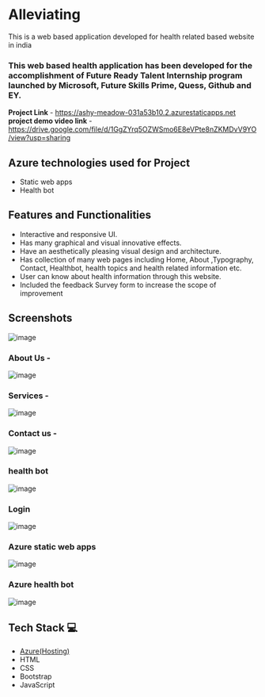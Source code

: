 #  Alleviating 

This is a web based application developed for health related based website in india

### This web based health application has been developed for the accomplishment of Future Ready Talent Internship program launched by Microsoft, Future Skills Prime, Quess, Github and EY.


**Project Link** - https://ashy-meadow-031a53b10.2.azurestaticapps.net
**project demo video link** - https://drive.google.com/file/d/1GgZYrq5OZWSmo6E8eVPte8nZKMDvV9YO/view?usp=sharing

## Azure technologies used for Project

- Static web apps
- Health bot

## Features and Functionalities 

- Interactive and responsive UI.
- Has many graphical and visual innovative effects.
- Have an aesthetically pleasing visual design and architecture.
- Has collection of many web pages including Home, About ,Typography, Contact, Healthbot, health topics and health related information etc.
- User can know about health information through this website.
- Included the feedback Survey form to increase the scope of improvement 

## Screenshots
![image](https://user-images.githubusercontent.com/102048772/206890774-7617aca9-f925-4956-b140-e6276d76a774.png)




   

### About Us -
![image](https://user-images.githubusercontent.com/102048772/206890818-0d24ddd7-0582-4bf4-be01-98e1f556698c.png)



### Services -
![image](https://user-images.githubusercontent.com/102048772/206890946-d825044f-4051-4568-8730-a72c5a7cc41c.png)



### Contact us -
![image](https://user-images.githubusercontent.com/102048772/206890965-15cbb37f-6e73-48a3-b9b0-be34d1e8b6b0.png)



### health bot
![image](https://user-images.githubusercontent.com/102048772/206890984-37ad0e37-f4ca-4523-b1ed-f43e7005fb98.png)



### Login
![image](https://user-images.githubusercontent.com/102048772/206891026-f160f30f-2123-4cad-b80a-7236d2d27c16.png)


### Azure static web apps
![image](https://user-images.githubusercontent.com/102048772/206891209-8c7b4ac6-85a7-4953-afad-0806b8e77fd9.png)


### Azure health bot 
![image](https://user-images.githubusercontent.com/102048772/206891250-9fc0ceb6-1648-4bb4-afbd-016f3323312f.png)


## Tech Stack 💻

- [Azure(Hosting)](https://azure.microsoft.com/en-in/features/azure-portal/)
- HTML
- CSS
- Bootstrap
- JavaScript
